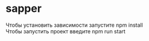 # sapper
Чтобы установить зависимости запустите npm install 
<br />
Чтобы запустить проект введите npm run start
